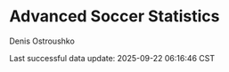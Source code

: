 # Advanced Soccer Statistics
Denis Ostroushko

<!-- gfm -->

Last successful data update: 2025-09-22 06:16:46 CST
